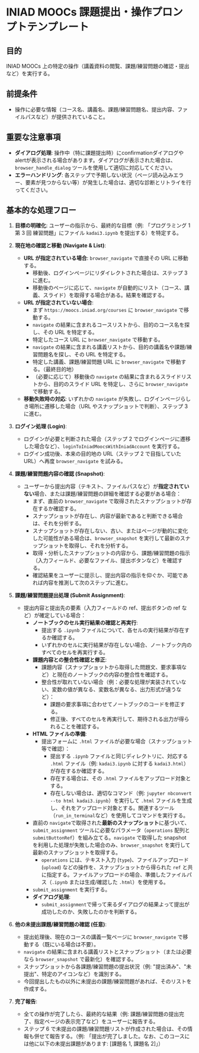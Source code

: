# INIAD MOOCs 課題提出・操作プロンプトテンプレート

## 目的

INIAD MOOCs 上の特定の操作（講義資料の閲覧、課題/練習問題の確認・提出など）を実行する。

## 前提条件

- 操作に必要な情報（コース名、講義名、課題/練習問題名、提出内容、ファイルパスなど）が提供されていること。

## 重要な注意事項

- **ダイアログ処理**: 操作中（特に課題提出時）にconfirmationダイアログやalertが表示される場合があります。ダイアログが表示された場合は、`browser_handle_dialog` ツールを使用して適切に対応してください。
- **エラーハンドリング**: 各ステップで予期しない状況（ページ読み込みエラー、要素が見つからない等）が発生した場合は、適切な診断とリトライを行ってください。

## 基本的な処理フロー

1.  **目標の明確化**: ユーザーの指示から、最終的な目標（例: 「プログラミング 1 第 3 回 練習問題」にファイル `kadai3.ipynb` を提出する）を特定する。

2.  **現在地の確認と移動 (Navigate & List)**:

    - **URL が指定されている場合**: `browser_navigate` で直接その URL に移動する。
      - 移動後、ログインページにリダイレクトされた場合は、ステップ 3 に進む。
      - 移動後のページに応じて、`navigate` が自動的にリスト（コース、講義、スライド）を取得する場合がある。結果を確認する。
    - **URL が指定されていない場合**:
      - まず `https://moocs.iniad.org/courses` に `browser_navigate` で移動する。
      - `navigate` の結果に含まれるコースリストから、目的のコース名を探し、その URL を特定する。
      - 特定したコース URL に `browser_navigate` で移動する。
      - `navigate` の結果に含まれる講義リストから、目的の講義名や課題/練習問題名を探し、その URL を特定する。
      - 特定した講義、課題/練習問題 URL に `browser_navigate` で移動する。（最終目的地）
      - （必要に応じて）移動後の `navigate` の結果に含まれるスライドリストから、目的のスライド URL を特定し、さらに `browser_navigate` で移動する。
    - **移動失敗時の対応**: いずれかの `navigate` が失敗し、ログインページらしき場所に遷移した場合（URL やスナップショットで判断）、ステップ 3 に進む。

3.  **ログイン処理 (Login)**:

    - ログインが必要と判断された場合（ステップ 2 でログインページに遷移した場合など）、`loginToIniadMoocsWithIniadAccount` を実行する。
    - ログイン成功後、本来の目的地の URL（ステップ 2 で目指していた URL）へ再度 `browser_navigate` を試みる。

4.  **課題/練習問題内容の確認 (Snapshot)**:

    - ユーザーから提出内容（テキスト、ファイルパスなど）が**指定されていない**場合、または課題/練習問題の詳細を確認する必要がある場合：
      - まず、直前の `browser_navigate` で取得されたスナップショットが存在するか確認する。
      - スナップショットが存在し、内容が最新であると判断できる場合は、それを分析する。
      - スナップショットが存在しない、古い、またはページが動的に変化した可能性がある場合は、`browser_snapshot` を実行して最新のスナップショットを取得し、それを分析する。
      - 取得・分析したスナップショットの内容から、課題/練習問題の指示（入力フィールド、必要なファイル、提出ボタンなど）を確認する。
      - 確認結果をユーザーに提示し、提出内容の指示を仰ぐか、可能であれば内容を推測して次のステップに進む。

5.  **課題/練習問題提出処理 (Submit Assignment)**:
    - 提出内容と提出先の要素（入力フィールドの ref、提出ボタンの ref など）が確定している場合：
      - **ノートブックのセル実行結果の確認と再実行**:
        - 提出する `.ipynb` ファイルについて、各セルの実行結果が存在するか確認する。
        - いずれかのセルに実行結果が存在しない場合、ノートブック内のすべてのセルを再実行する。
      - **課題内容との整合性確認と修正**:
        - 課題内容（スナップショットから取得した問題文、要求事項など）と現在のノートブックの内容の整合性を確認する。
        - 整合性が取れていない場合（例：必要な処理が実装されていない、変数の値が異なる、変数名が異なる、出力形式が違うなど）：
          - 課題の要求事項に合わせてノートブックのコードを修正する。
          - 修正後、すべてのセルを再実行して、期待される出力が得られることを確認する。
      - **HTML ファイルの準備**:
        - 提出フォームに `.html` ファイルが必要な場合（スナップショット等で確認）：
          - 提出する `.ipynb` ファイルと同じディレクトリに、対応する `.html` ファイル（例: `kadai3.ipynb` に対する `kadai3.html`）が存在するか確認する。
          - 存在する場合は、その `.html` ファイルをアップロード対象とする。
          - 存在しない場合は、適切なコマンド（例: `jupyter nbconvert --to html kadai3.ipynb`）を実行して `.html` ファイルを生成し、それをアップロード対象とする。関連するツール（`run_in_terminal`など）を使用してコマンドを実行する。
      - 直前の `navigate`で取得された**最新のスナップショット**に基づいて、`submit_assignment` ツールに必要なパラメータ（`operations` 配列と `submitButtonRef`）を組み立てる。`navigate` で取得した snapshot を利用した処理が失敗した場合のみ、`browser_snapshot` を実行して最新のスナップショットを取得する。
        - `operations` には、テキスト入力 (`type`)、ファイルアップロード (`upload`) などの操作を、スナップショットから得られた `ref` と共に指定する。ファイルアップロードの場合、準備したファイルパス（`.ipynb` または生成/確認した `.html`）を使用する。
      - `submit_assignment` を実行する。
      - **ダイアログ処理**:
        - `submit_assignment`で帰って来るダイアログの結果よって提出が成功したのか、失敗したのかを判断する。

6.  **他の未提出課題/練習問題の確認 (任意)**:

    - 提出処理後、現在のコースの講義一覧ページに `browser_navigate` で移動する（既にいる場合は不要）。
    - `navigate` の結果に含まれる講義リストとスナップショット（または必要なら `browser_snapshot` で最新化）を確認する。
    - スナップショットから各課題/練習問題の提出状況（例: "提出済み"、"未提出"、特定のアイコンなど）を識別する。
    - 今回提出したもの以外に未提出の課題/練習問題があれば、そのリストを作成する。

7.  **完了報告**:
    - 全ての操作が完了したら、最終的な結果（例: 課題/練習問題の提出完了、指定ページの表示完了など）をユーザーに報告する。
    - ステップ 6 で未提出の課題/練習問題リストが作成された場合は、その情報も併せて報告する。（例: 「提出が完了しました。なお、このコースには他に以下の未提出課題があります: [課題名 1, 課題名 2]」）